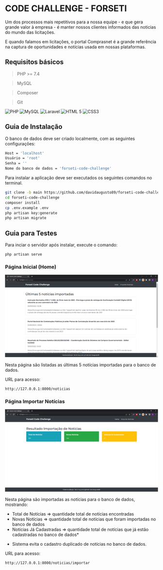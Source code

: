 # CODE CHALLENGE - FORSETI

Um dos processos mais repetitivos para a nossa equipe - e que gera grande valor à empresa - é manter nossos clientes informados das noticias do mundo das licitações.

E quando falamos em licitações, o portal Comprasnet é a grande referência na captura de oportunidades e notícias usada em nossas plataformas.

## Requisitos básicos

> PHP >= 7.4

> MySQL

> Composer

> Git

![PHP](https://img.shields.io/badge/PHP-777BB4?style=for-the-badge&logo=php&logoColor=white) ![MySQL](https://img.shields.io/badge/MySQL-00000F?style=for-the-badge&logo=mysql&logoColor=white) ![Laravel](https://img.shields.io/badge/Laravel-FF2D20?style=for-the-badge&logo=laravel&logoColor=white) ![HTML 5](https://img.shields.io/badge/HTML5-E34F26?style=for-the-badge&logo=html5&logoColor=white) ![CSS3](https://img.shields.io/badge/CSS3-1572B6?style=for-the-badge&logo=css3&logoColor=white)

## Guia de Instalação

O banco de dados deve ser criado localmente, com as seguintes configurações:

```sh
Host = 'localhost'
Usuário = 'root'
Senha = ''
Nome do banco de dados = 'forseti-code-challenge'
```

Para instalar a aplicação deve ser executados os seguintes comandos no terminal.

```sh
git clone -b main https://github.com/davidaugusto89/forseti-code-challenge.git forseti-code-challenge
cd forseti-code-challenge
composer install
cp .env.example .env
php artisan key:generate
php artisan migrate
```
## Guia para Testes
Para inciar o servidor após instalar, execute o comando:

```sh
php artisan serve
```
### Página Inicial (Home)
![Página Inicial](https://raw.githubusercontent.com/davidaugusto89/forseti-code-challenge/main/public/images/print_pagina_inicial.png)

Nesta página são listadas as últimas 5 notícias importadas para o banco de dados.

URL para acesso:

```sh
http://127.0.0.1:8000/noticias
```

### Página Importar Notícias
![Página Importar Notícias](https://raw.githubusercontent.com/davidaugusto89/forseti-code-challenge/main/public/images/print_pagina_importar.png)

Nesta página são importadas as notícias para o banco de dados, mostrando: 
- Total de Notícias => quantidade total de notícias encontradas
- Novas Notícias => quantidade total de notícias que foram importadas no banco de dados
- Notícias Já Cadastradas => quantidade total de notícias que já estão cadastradas no banco de dados*

* Sistema evita o cadastro duplicado de notícias no banco de dados.

URL para acesso:

```sh
http://127.0.0.1:8000/noticias/importar
```


